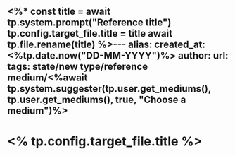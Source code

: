 <%*
const title = await tp.system.prompt("Reference title")
tp.config.target_file.title = title
await tp.file.rename(title)
%>---
alias: 
created_at: <%tp.date.now("DD-MM-YYYY")%>
author: 
url:
tags: 
 state/new
 type/reference
 medium/<%await tp.system.suggester(tp.user.get_mediums(), tp.user.get_mediums(), true, "Choose a medium")%>
---

# <% tp.config.target_file.title  %>